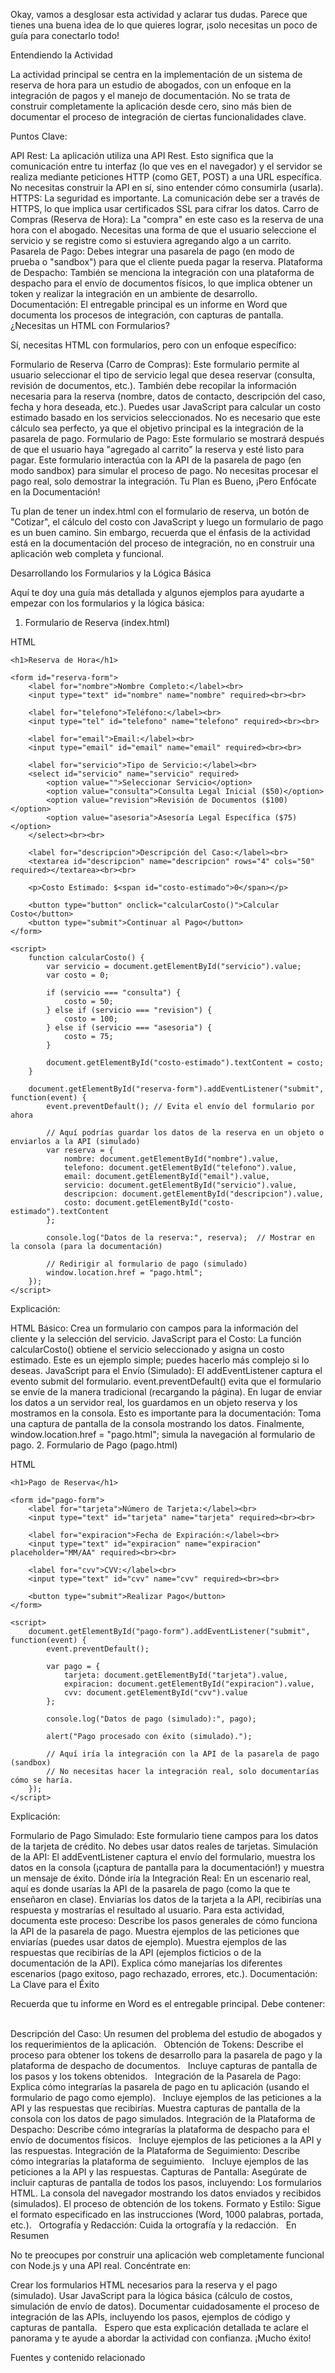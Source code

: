 
Okay, vamos a desglosar esta actividad y aclarar tus dudas. Parece que tienes una buena idea de lo que quieres lograr, ¡solo necesitas un poco de guía para conectarlo todo!

Entendiendo la Actividad

La actividad principal se centra en la implementación de un sistema de reserva de hora para un estudio de abogados, con un enfoque en la integración de pagos y el manejo de documentación. No se trata de construir completamente la aplicación desde cero, sino más bien de documentar el proceso de integración de ciertas funcionalidades clave.   

Puntos Clave:

API Rest: La aplicación utiliza una API Rest. Esto significa que la comunicación entre tu interfaz (lo que ves en el navegador) y el servidor se realiza mediante peticiones HTTP (como GET, POST) a una URL específica. No necesitas construir la API en sí, sino entender cómo consumirla (usarla).
HTTPS: La seguridad es importante. La comunicación debe ser a través de HTTPS, lo que implica usar certificados SSL para cifrar los datos.
Carro de Compras (Reserva de Hora): La "compra" en este caso es la reserva de una hora con el abogado. Necesitas una forma de que el usuario seleccione el servicio y se registre como si estuviera agregando algo a un carrito.
Pasarela de Pago: Debes integrar una pasarela de pago (en modo de prueba o "sandbox") para que el cliente pueda pagar la reserva.
Plataforma de Despacho: También se menciona la integración con una plataforma de despacho para el envío de documentos físicos, lo que implica obtener un token y realizar la integración en un ambiente de desarrollo.    
Documentación: El entregable principal es un informe en Word que documenta los procesos de integración, con capturas de pantalla.   
¿Necesitas un HTML con Formularios?

Sí, necesitas HTML con formularios, pero con un enfoque específico:

Formulario de Reserva (Carro de Compras):
Este formulario permite al usuario seleccionar el tipo de servicio legal que desea reservar (consulta, revisión de documentos, etc.).
También debe recopilar la información necesaria para la reserva (nombre, datos de contacto, descripción del caso, fecha y hora deseada, etc.).
Puedes usar JavaScript para calcular un costo estimado basado en los servicios seleccionados. No es necesario que este cálculo sea perfecto, ya que el objetivo principal es la integración de la pasarela de pago.
Formulario de Pago:
Este formulario se mostrará después de que el usuario haya "agregado al carrito" la reserva y esté listo para pagar.
Este formulario interactúa con la API de la pasarela de pago (en modo sandbox) para simular el proceso de pago. No necesitas procesar el pago real, solo demostrar la integración.
Tu Plan es Bueno, ¡Pero Enfócate en la Documentación!

Tu plan de tener un index.html con el formulario de reserva, un botón de "Cotizar", el cálculo del costo con JavaScript y luego un formulario de pago es un buen camino. Sin embargo, recuerda que el énfasis de la actividad está en la documentación del proceso de integración, no en construir una aplicación web completa y funcional.   

Desarrollando los Formularios y la Lógica Básica

Aquí te doy una guía más detallada y algunos ejemplos para ayudarte a empezar con los formularios y la lógica básica:

1. Formulario de Reserva (index.html)

HTML

<!DOCTYPE html>
<html>
<head>
    <title>Reserva de Hora Abogado</title>
</head>
<body>

    <h1>Reserva de Hora</h1>

    <form id="reserva-form">
        <label for="nombre">Nombre Completo:</label><br>
        <input type="text" id="nombre" name="nombre" required><br><br>

        <label for="telefono">Teléfono:</label><br>
        <input type="tel" id="telefono" name="telefono" required><br><br>

        <label for="email">Email:</label><br>
        <input type="email" id="email" name="email" required><br><br>

        <label for="servicio">Tipo de Servicio:</label><br>
        <select id="servicio" name="servicio" required>
            <option value="">Seleccionar Servicio</option>
            <option value="consulta">Consulta Legal Inicial ($50)</option>
            <option value="revision">Revisión de Documentos ($100)</option>
            <option value="asesoria">Asesoría Legal Específica ($75)</option>
        </select><br><br>

        <label for="descripcion">Descripción del Caso:</label><br>
        <textarea id="descripcion" name="descripcion" rows="4" cols="50" required></textarea><br><br>

        <p>Costo Estimado: $<span id="costo-estimado">0</span></p>

        <button type="button" onclick="calcularCosto()">Calcular Costo</button>
        <button type="submit">Continuar al Pago</button>
    </form>

    <script>
        function calcularCosto() {
            var servicio = document.getElementById("servicio").value;
            var costo = 0;

            if (servicio === "consulta") {
                costo = 50;
            } else if (servicio === "revision") {
                costo = 100;
            } else if (servicio === "asesoria") {
                costo = 75;
            }

            document.getElementById("costo-estimado").textContent = costo;
        }

        document.getElementById("reserva-form").addEventListener("submit", function(event) {
            event.preventDefault(); // Evita el envío del formulario por ahora

            // Aquí podrías guardar los datos de la reserva en un objeto o enviarlos a la API (simulado)
            var reserva = {
                nombre: document.getElementById("nombre").value,
                telefono: document.getElementById("telefono").value,
                email: document.getElementById("email").value,
                servicio: document.getElementById("servicio").value,
                descripcion: document.getElementById("descripcion").value,
                costo: document.getElementById("costo-estimado").textContent
            };

            console.log("Datos de la reserva:", reserva);  // Mostrar en la consola (para la documentación)

            // Redirigir al formulario de pago (simulado)
            window.location.href = "pago.html"; 
        });
    </script>

</body>
</html>
Explicación:

HTML Básico: Crea un formulario con campos para la información del cliente y la selección del servicio.
JavaScript para el Costo: La función calcularCosto() obtiene el servicio seleccionado y asigna un costo estimado. Este es un ejemplo simple; puedes hacerlo más complejo si lo deseas.
JavaScript para el Envío (Simulado): El addEventListener captura el evento submit del formulario.
event.preventDefault() evita que el formulario se envíe de la manera tradicional (recargando la página).
En lugar de enviar los datos a un servidor real, los guardamos en un objeto reserva y los mostramos en la consola. Esto es importante para la documentación: Toma una captura de pantalla de la consola mostrando los datos.
Finalmente, window.location.href = "pago.html"; simula la navegación al formulario de pago.
2. Formulario de Pago (pago.html)

HTML

<!DOCTYPE html>
<html>
<head>
    <title>Pago de Reserva</title>
</head>
<body>

    <h1>Pago de Reserva</h1>

    <form id="pago-form">
        <label for="tarjeta">Número de Tarjeta:</label><br>
        <input type="text" id="tarjeta" name="tarjeta" required><br><br>

        <label for="expiracion">Fecha de Expiración:</label><br>
        <input type="text" id="expiracion" name="expiracion" placeholder="MM/AA" required><br><br>

        <label for="cvv">CVV:</label><br>
        <input type="text" id="cvv" name="cvv" required><br><br>

        <button type="submit">Realizar Pago</button>
    </form>

    <script>
        document.getElementById("pago-form").addEventListener("submit", function(event) {
            event.preventDefault();

            var pago = {
                tarjeta: document.getElementById("tarjeta").value,
                expiracion: document.getElementById("expiracion").value,
                cvv: document.getElementById("cvv").value
            };

            console.log("Datos de pago (simulado):", pago);

            alert("Pago procesado con éxito (simulado).");

            // Aquí iría la integración con la API de la pasarela de pago (sandbox)
            // No necesitas hacer la integración real, solo documentarías cómo se haría.
        });
    </script>

</body>
</html>
Explicación:

Formulario de Pago Simulado: Este formulario tiene campos para los datos de la tarjeta de crédito. No debes usar datos reales de tarjetas.
Simulación de la API: El addEventListener captura el envío del formulario, muestra los datos en la consola (¡captura de pantalla para la documentación!) y muestra un mensaje de éxito.
Dónde iría la Integración Real: En un escenario real, aquí es donde usarías la API de la pasarela de pago (como la que te enseñaron en clase). Enviarías los datos de la tarjeta a la API, recibirías una respuesta y mostrarías el resultado al usuario. Para esta actividad, documenta este proceso:
Describe los pasos generales de cómo funciona la API de la pasarela de pago.
Muestra ejemplos de las peticiones que enviarías (puedes usar datos de ejemplo).
Muestra ejemplos de las respuestas que recibirías de la API (ejemplos ficticios o de la documentación de la API).
Explica cómo manejarías los diferentes escenarios (pago exitoso, pago rechazado, errores, etc.).
Documentación: La Clave para el Éxito

Recuerda que tu informe en Word es el entregable principal. Debe contener:   

Descripción del Caso: Un resumen del problema del estudio de abogados y los requerimientos de la aplicación.   
Obtención de Tokens:
Describe el proceso para obtener los tokens de desarrollo para la pasarela de pago y la plataforma de despacho de documentos.   
Incluye capturas de pantalla de los pasos y los tokens obtenidos.   
Integración de la Pasarela de Pago:
Explica cómo integrarías la pasarela de pago en tu aplicación (usando el formulario de pago como ejemplo).   
Incluye ejemplos de las peticiones a la API y las respuestas que recibirías.
Muestra capturas de pantalla de la consola con los datos de pago simulados.
Integración de la Plataforma de Despacho:
Describe cómo integrarías la plataforma de despacho para el envío de documentos físicos.   
Incluye ejemplos de las peticiones a la API y las respuestas.
Integración de la Plataforma de Seguimiento:
Describe cómo integrarías la plataforma de seguimiento.   
Incluye ejemplos de las peticiones a la API y las respuestas.
Capturas de Pantalla: Asegúrate de incluir capturas de pantalla de todos los pasos, incluyendo:
Los formularios HTML.
La consola del navegador mostrando los datos enviados y recibidos (simulados).
El proceso de obtención de los tokens.
Formato y Estilo: Sigue el formato especificado en las instrucciones (Word, 1000 palabras, portada, etc.).   
Ortografía y Redacción: Cuida la ortografía y la redacción.   
En Resumen

No te preocupes por construir una aplicación web completamente funcional con Node.js y una API real. Concéntrate en:

Crear los formularios HTML necesarios para la reserva y el pago (simulado).
Usar JavaScript para la lógica básica (cálculo de costos, simulación de envío de datos).
Documentar cuidadosamente el proceso de integración de las APIs, incluyendo los pasos, ejemplos de código y capturas de pantalla.   
Espero que esta explicación detallada te aclare el panorama y te ayude a abordar la actividad con confianza. ¡Mucho éxito!


Fuentes y contenido relacionado
